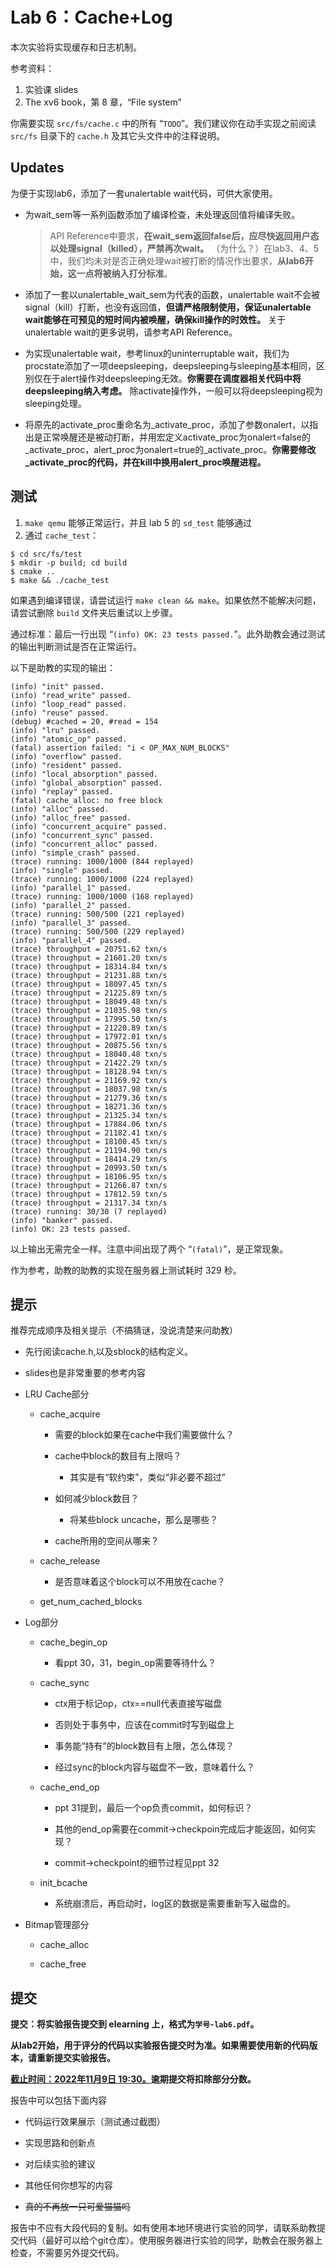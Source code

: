 # Lab 6：Cache+Log

本次实验将实现缓存和日志机制。

参考资料：

1. 实验课 slides
2. The xv6 book，第 8 章，“File system”

你需要实现 `src/fs/cache.c` 中的所有 “`TODO`”。我们建议你在动手实现之前阅读 `src/fs` 目录下的 `cache.h` 及其它头文件中的注释说明。

## Updates

为便于实现lab6，添加了一套unalertable wait代码，可供大家使用。

* 为wait_sem等一系列函数添加了编译检查，未处理返回值将编译失败。
  
  > API Reference中要求，**在wait_sem返回false后，应尽快返回用户态以处理signal（killed），严禁再次wait。** （为什么？）在lab3、4、5中，我们均未对是否正确处理wait被打断的情况作出要求，**从lab6开始，这一点将被纳入打分标准**。
* 添加了一套以unalertable_wait_sem为代表的函数，unalertable wait不会被signal（kill）打断，也没有返回值，**但请严格限制使用，保证unalertable wait能够在可预见的短时间内被唤醒，确保kill操作的时效性。** 关于unalertable wait的更多说明，请参考API Reference。
* 为实现unalertable wait，参考linux的uninterruptable wait，我们为procstate添加了一项deepsleeping，deepsleeping与sleeping基本相同，区别仅在于alert操作对deepsleeping无效。**你需要在调度器相关代码中将deepsleeping纳入考虑。** 除activate操作外，一般可以将deepsleeping视为sleeping处理。
* 将原先的activate_proc重命名为_activate_proc，添加了参数onalert，以指出是正常唤醒还是被动打断，并用宏定义activate_proc为onalert=false的_activate_proc，alert_proc为onalert=true的_activate_proc。**你需要修改_activate_proc的代码，并在kill中换用alert_proc唤醒进程。**

## 测试

1. `make qemu` 能够正常运行，并且 lab 5 的 `sd_test` 能够通过
2. 通过 `cache_test`：

```shell
$ cd src/fs/test
$ mkdir -p build; cd build
$ cmake ..
$ make && ./cache_test
```

如果遇到编译错误，请尝试运行 `make clean && make`。如果依然不能解决问题，请尝试删除 `build` 文件夹后重试以上步骤。

通过标准：最后一行出现 “`(info) OK: 23 tests passed.`”。此外助教会通过测试的输出判断测试是否在正常运行。

以下是助教的实现的输出：

```plaintext
(info) "init" passed.
(info) "read_write" passed.
(info) "loop_read" passed.
(info) "reuse" passed.
(debug) #cached = 20, #read = 154
(info) "lru" passed.
(info) "atomic_op" passed.
(fatal) assertion failed: "i < OP_MAX_NUM_BLOCKS"
(info) "overflow" passed.
(info) "resident" passed.
(info) "local_absorption" passed.
(info) "global_absorption" passed.
(info) "replay" passed.
(fatal) cache_alloc: no free block
(info) "alloc" passed.
(info) "alloc_free" passed.
(info) "concurrent_acquire" passed.
(info) "concurrent_sync" passed.
(info) "concurrent_alloc" passed.
(info) "simple_crash" passed.
(trace) running: 1000/1000 (844 replayed)
(info) "single" passed.
(trace) running: 1000/1000 (224 replayed)
(info) "parallel_1" passed.
(trace) running: 1000/1000 (168 replayed)
(info) "parallel_2" passed.
(trace) running: 500/500 (221 replayed)
(info) "parallel_3" passed.
(trace) running: 500/500 (229 replayed)
(info) "parallel_4" passed.
(trace) throughput = 20751.62 txn/s
(trace) throughput = 21601.20 txn/s
(trace) throughput = 18314.84 txn/s
(trace) throughput = 21231.88 txn/s
(trace) throughput = 18097.45 txn/s
(trace) throughput = 21225.89 txn/s
(trace) throughput = 18049.48 txn/s
(trace) throughput = 21035.98 txn/s
(trace) throughput = 17995.50 txn/s
(trace) throughput = 21220.89 txn/s
(trace) throughput = 17972.01 txn/s
(trace) throughput = 20875.56 txn/s
(trace) throughput = 18040.48 txn/s
(trace) throughput = 21422.29 txn/s
(trace) throughput = 18128.94 txn/s
(trace) throughput = 21169.92 txn/s
(trace) throughput = 18037.98 txn/s
(trace) throughput = 21279.36 txn/s
(trace) throughput = 18271.36 txn/s
(trace) throughput = 21325.34 txn/s
(trace) throughput = 17884.06 txn/s
(trace) throughput = 21182.41 txn/s
(trace) throughput = 18100.45 txn/s
(trace) throughput = 21194.90 txn/s
(trace) throughput = 18414.29 txn/s
(trace) throughput = 20993.50 txn/s
(trace) throughput = 18106.95 txn/s
(trace) throughput = 21266.87 txn/s
(trace) throughput = 17812.59 txn/s
(trace) throughput = 21317.34 txn/s
(trace) running: 30/30 (7 replayed)
(info) "banker" passed.
(info) OK: 23 tests passed.
```

以上输出无需完全一样。注意中间出现了两个 “`(fatal)`”，是正常现象。

作为参考，助教的助教的实现在服务器上测试耗时 329 秒。

## 提示

推荐完成顺序及相关提示（不搞猜谜，没说清楚来问助教）

- 先行阅读cache.h,以及sblock的结构定义。

- slides也是非常重要的参考内容

- LRU Cache部分
  
  - cache_acquire
    
    - 需要的block如果在cache中我们需要做什么？
    
    - cache中block的数目有上限吗？
      
      - 其实是有“软约束”，类似“非必要不超过”
    
    - 如何减少block数目？
      
      - 将某些block uncache，那么是哪些？
    
    - cache所用的空间从哪来？
  
  - cache_release
    
    - 是否意味着这个block可以不用放在cache？
  
  - get_num_cached_blocks

- Log部分
  
  - cache_begin_op
    
    - 看ppt 30，31，begin_op需要等待什么？
  
  - cache_sync
    
    - ctx用于标记op，ctx==null代表直接写磁盘
    
    - 否则处于事务中，应该在commit时写到磁盘上
    
    - 事务能“持有”的block数目有上限，怎么体现？
    
    - 经过sync的block内容与磁盘不一致，意味着什么？
  
  - cache_end_op
    
    - ppt 31提到，最后一个op负责commit，如何标识？
    
    - 其他的end_op需要在commit->checkpoin完成后才能返回，如何实现？
    
    - commit->checkpoint的细节过程见ppt 32
  
  - init_bcache
    
    - 系统崩溃后，再启动时，log区的数据是需要重新写入磁盘的。

- Bitmap管理部分
  
  - cache_alloc
  
  - cache_free

## 提交

**提交：将实验报告提交到 elearning 上，格式为`学号-lab6.pdf`。**

**从lab2开始，用于评分的代码以实验报告提交时为准。如果需要使用新的代码版本，请重新提交实验报告。**

**<u>截止时间：2022年11月9日 19:30。</u>逾期提交将扣除部分分数。**

报告中可以包括下面内容

- 代码运行效果展示（测试通过截图）

- 实现思路和创新点

- 对后续实验的建议

- 其他任何你想写的内容

- ~~真的不再放一只可爱猫猫吗~~

报告中不应有大段代码的复制。如有使用本地环境进行实验的同学，请联系助教提交代码（最好可以给个git仓库）。使用服务器进行实验的同学，助教会在服务器上检查，不需要另外提交代码。
